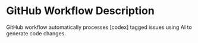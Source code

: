 # GitHub Workflow Description

GitHub workflow automatically processes [codex] tagged issues using AI to generate code changes.